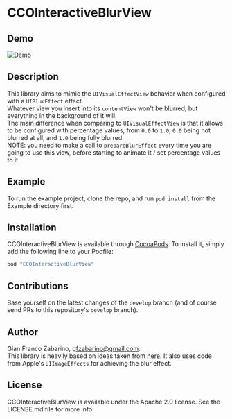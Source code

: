 # CCOInteractiveBlurView

## Demo

[![Demo](https://j.gifs.com/XD965g.gif)](https://youtu.be/vXFOTZhi16M)

## Description

This library aims to mimic the `UIVisualEffectView` behavior when configured with a `UIBlurEffect` effect.  
Whatever view you insert into its `contentView` won't be blurred, but everything in the background of it will.  
The main difference when comparing to `UIVisualEffectView` is that it allows to be configured with percentage values, from `0.0` to `1.0`, `0.0` being not blurred at all, and `1.0` being fully blurred.  
NOTE: you need to make a call to `prepareBlurEffect` every time you are going to use this view, before starting to animate it / set percentage values to it.

## Example

To run the example project, clone the repo, and run `pod install` from the Example directory first.

## Installation

CCOInteractiveBlurView is available through [CocoaPods](http://cocoapods.org). To install
it, simply add the following line to your Podfile:

```ruby
pod "CCOInteractiveBlurView"
```

## Contributions

Base yourself on the latest changes of the `develop` branch (and of course send PRs to this repository's `develop` branch).  

## Author

Gian Franco Zabarino, gfzabarino@gmail.com.  
This library is heavily based on ideas taken from [here](http://five.agency/how-to-create-an-interactive-blur-effect-in-ios8). It also uses code from Apple's `UIImageEffects` for achieving the blur effect.

## License

CCOInteractiveBlurView is available under the Apache 2.0 license. See the LICENSE.md file for more info.
